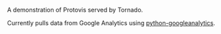 A demonstration of Protovis served by Tornado.

Currently pulls data from Google Analytics using [python-googleanalytics](http://github.com/clintecker/python-googleanalytics/).
